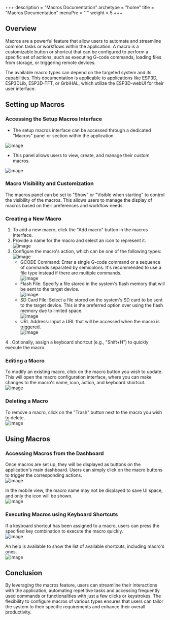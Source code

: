 +++
description = "Macros Documentation"
archetype = "home"
title = "Macros Documentation"
menuPre = "<i class='fas fa-scroll'></i> "
weight = 5
+++

## Overview
Macros are a powerful feature that allow users to automate and streamline common tasks or workflows within the application. A macro is a customizable button or shortcut that can be configured to perform a specific set of actions, such as executing G-code commands, loading files from storage, or triggering remote devices.

The available macro types can depend on the targeted system and its capabilities. This documentation is applicable to applications like ESP3D, ESP3DLib, ESP3D-TFT, or GrblHAL, which utilize the ESP3D-webUI for their user interface.

## Setting up Macros

### Accessing the Setup Macros Interface 

* The setup macros interface can be accessed through a dedicated "Macros" panel or section within the application.

![image](settings.png?width=400px)

* This panel allows users to view, create, and manage their custom macros.

![image](macrolist.png?width=400px)

### Macro Visibility and Customization
The macros panel can be set to "Show" or "Visible when starting" to control the visibility of the macros.
This allows users to manage the display of macros based on their preferences and workflow needs.

### Creating a New Macro
1. To add a new macro, click the "Add macro" button in the macros interface.
2. Provide a name for the macro and select an icon to represent it.   
![image](macroicons.png?width=400px)
3. Configure the macro's action, which can be one of the following types:   
![image](macrotypes.png?width=400px)
   * GCODE Command: Enter a single G-code command or a sequence of commands separated by semicolons. It's recommended to use a file type instead if there are multiple commands.    
   ![image](macro.png?width=400px)
   * Flash File: Specify a file stored in the system's flash memory that will be sent to the target device.   
   ![image](macroflash.png?width=400px)
   * SD Card File: Select a file stored on the system's SD card to be sent to the target device. This is the preferred option over using the flash memory due to limited space.    
    ![image](macrosd.png?width=400px)
   * URL Address: Input a URL that will be accessed when the macro is triggered.    
    ![image](macrourl.png?width=400px)

4 . Optionally, assign a keyboard shortcut (e.g., "Shift+H") to quickly execute the macro.

### Editing a Macro
To modify an existing macro, click on the macro button  you wish to update. This will open the macro configuration interface, where you can make changes to the macro's name, icon, action, and keyboard shortcut.    
![image](macroedit.png?width=400px)

### Deleting a Macro
To remove a macro, click on the "Trash" button next to the macro you wish to delete.    
![image](macrodelete.png?width=400px)

## Using Macros

### Accessing Macros from the Dashboard
Once macros are set up, they will be displayed as buttons on the application's main dashboard.
Users can simply click on the macro buttons to trigger the corresponding actions.    
![image](macrodashboard.png?width=400px)

In the mobile view, the macro name may not be displayed to save UI space, and only the icon will be shown.    
![image](themobileview.png?width=400px)

### Executing Macros using Keyboard Shortcuts
If a keyboard shortcut has been assigned to a macro, users can press the specified key combination to execute the macro quickly.    
![image](macroshortcuts.png?width=400px)

An help is available to show the list of available shortcuts, including macro's ones.    
![image](shortcutshelp.png?width=400px)


## Conclusion
By leveraging the macros feature, users can streamline their interactions with the application, automating repetitive tasks and accessing frequently used commands or functionalities with just a few clicks or keystrokes. The flexibility to configure macros of various types ensures that users can tailor the system to their specific requirements and enhance their overall productivity.
